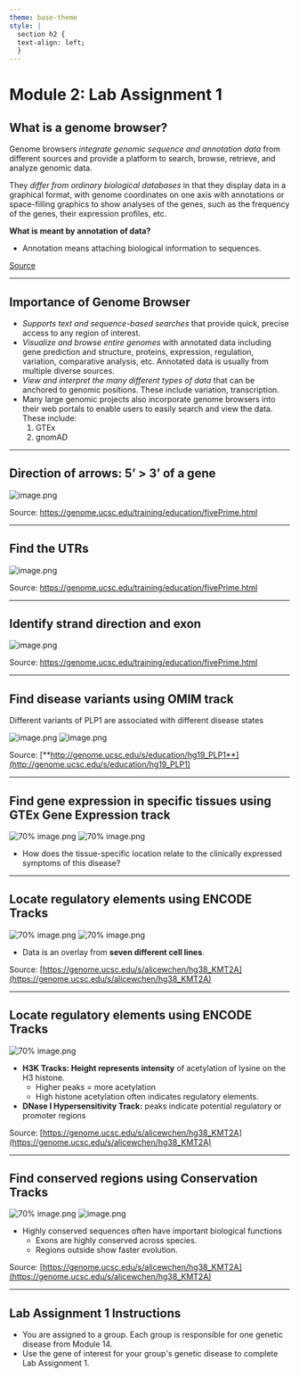 ```yaml
---
theme: base-theme
style: |
  section h2 {
  text-align: left;
  }
---
```


Module 2: Lab Assignment 1
=====

## What is a genome browser?

Genome browsers *integrate genomic sequence and annotation data* from different sources and provide a platform to search, browse, retrieve, and analyze genomic data.

They *differ from ordinary biological databases* in that they display data in a graphical format, with genome coordinates on one axis with annotations or space-filling graphics to show analyses of the genes, such as the frequency of the genes, their expression profiles, etc.


**What is meant by annotation of data?**

- Annotation means attaching biological information to sequences.


[Source](https://www.youtube.com/watch?v=s3JkAEAhkt8)

---

## Importance of Genome Browser

- *Supports text and sequence-based searches* that provide quick, precise access to any region of interest.
- *Visualize and browse entire genomes* with annotated data including gene prediction and structure, proteins, expression, regulation, variation, comparative analysis, etc. Annotated data is usually from multiple diverse sources.
- *View and interpret the many different types of data* that can be anchored to genomic positions. These include variation, transcription.
- Many large genomic projects also incorporate genome browsers into their web portals to enable users to easily search and view the data. These include:
    1. GTEx
    2. gnomAD

---

## Direction of arrows: 5’ > 3’ of a gene

![image.png](../../img/assignment_1/image.png)

Source: https://genome.ucsc.edu/training/education/fivePrime.html

---

## Find the UTRs

![image.png](../../img/assignment_1/image%201.png)

Source: https://genome.ucsc.edu/training/education/fivePrime.html

---

## Identify strand direction and exon

![image.png](../../img/assignment_1/image%202.png)

Source: https://genome.ucsc.edu/training/education/fivePrime.html

---

## Find disease variants using OMIM track

Different variants of PLP1 are associated with different disease states

![image.png](../../img/assignment_1/image%203.png)
![image.png](../../img/assignment_1/image%204.png)

Source: [**http://genome.ucsc.edu/s/education/hg19_PLP1**](http://genome.ucsc.edu/s/education/hg19_PLP1)

---

## Find gene expression in specific tissues using GTEx Gene Expression track

![70% image.png](../../img/assignment_1/image%205.png)
![70% image.png](../../img/assignment_1/image%206.png)

- How does the tissue-specific location relate to the clinically expressed symptoms of this disease?

---

## Locate regulatory elements using ENCODE Tracks

![70% image.png](../../img/assignment_1/image%207.png)
![70% image.png](../../img/assignment_1/image%208.png)

- Data is an overlay from **seven different cell lines**.

Source: [https://genome.ucsc.edu/s/alicewchen/hg38_KMT2A](https://genome.ucsc.edu/s/alicewchen/hg38_KMT2A)

---
## Locate regulatory elements using ENCODE Tracks

![70% image.png](../../img/assignment_1/image%208.png)

- **H3K Tracks: Height represents intensity** of acetylation of lysine on the H3 histone.
    - Higher peaks = more acetylation
    - High histone acetylation often indicates regulatory elements.
- **DNase I Hypersensitivity Track:** peaks indicate potential regulatory or promoter regions

Source: [https://genome.ucsc.edu/s/alicewchen/hg38_KMT2A](https://genome.ucsc.edu/s/alicewchen/hg38_KMT2A)

---

## Find conserved regions using Conservation Tracks

![70% image.png](../../img/assignment_1/image%209.png)
![image.png](../../img/assignment_1/image%2010.png)

- Highly conserved sequences often have important biological functions
    - Exons are highly conserved across species.
    - Regions outside show faster evolution.

Source: [https://genome.ucsc.edu/s/alicewchen/hg38_KMT2A](https://genome.ucsc.edu/s/alicewchen/hg38_KMT2A)

---

## Lab Assignment 1 Instructions

- You are assigned to a group.  Each group is responsible for one genetic disease from Module 14.
- Use the gene of interest for your group's genetic disease to complete Lab Assignment 1.